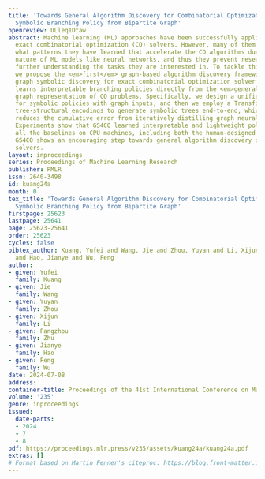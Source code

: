 ```yaml
---
title: 'Towards General Algorithm Discovery for Combinatorial Optimization: Learning
  Symbolic Branching Policy from Bipartite Graph'
openreview: ULleq1Dtaw
abstract: Machine learning (ML) approaches have been successfully applied to accelerating
  exact combinatorial optimization (CO) solvers. However, many of them fail to explain
  what patterns they have learned that accelerate the CO algorithms due to the black-box
  nature of ML models like neural networks, and thus they prevent researchers from
  further understanding the tasks they are interested in. To tackle this problem,
  we propose the <em>first</em> graph-based algorithm discovery framework—namely,
  graph symbolic discovery for exact combinatorial optimization solver (GS4CO)—that
  learns interpretable branching policies directly from the <em>general</em> bipartite
  graph representation of CO problems. Specifically, we design a unified representation
  for symbolic policies with graph inputs, and then we employ a Transformer with multiple
  tree-structural encodings to generate symbolic trees end-to-end, which effectively
  reduces the cumulative error from iteratively distilling graph neural networks.
  Experiments show that GS4CO learned interpretable and lightweight policies outperform
  all the baselines on CPU machines, including both the human-designed and the learning-based.
  GS4CO shows an encouraging step towards general algorithm discovery on modern CO
  solvers.
layout: inproceedings
series: Proceedings of Machine Learning Research
publisher: PMLR
issn: 2640-3498
id: kuang24a
month: 0
tex_title: 'Towards General Algorithm Discovery for Combinatorial Optimization: Learning
  Symbolic Branching Policy from Bipartite Graph'
firstpage: 25623
lastpage: 25641
page: 25623-25641
order: 25623
cycles: false
bibtex_author: Kuang, Yufei and Wang, Jie and Zhou, Yuyan and Li, Xijun and Zhu, Fangzhou
  and Hao, Jianye and Wu, Feng
author:
- given: Yufei
  family: Kuang
- given: Jie
  family: Wang
- given: Yuyan
  family: Zhou
- given: Xijun
  family: Li
- given: Fangzhou
  family: Zhu
- given: Jianye
  family: Hao
- given: Feng
  family: Wu
date: 2024-07-08
address:
container-title: Proceedings of the 41st International Conference on Machine Learning
volume: '235'
genre: inproceedings
issued:
  date-parts:
  - 2024
  - 7
  - 8
pdf: https://proceedings.mlr.press/v235/assets/kuang24a/kuang24a.pdf
extras: []
# Format based on Martin Fenner's citeproc: https://blog.front-matter.io/posts/citeproc-yaml-for-bibliographies/
---
```


